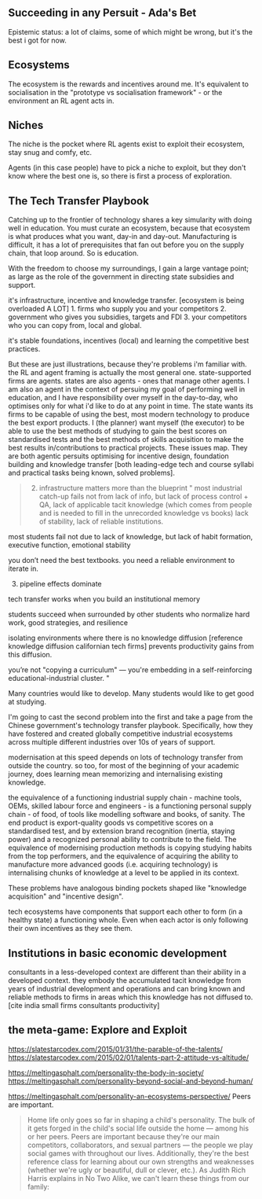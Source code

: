 ## Succeeding in any Persuit - Ada's Bet

Epistemic status: a lot of claims, some of which might be wrong, but it's the best i got for now.




## Ecosystems

The ecosystem is the rewards and incentives around me. It's equivalent to socialisation in the "prototype vs socialisation framework" - or the environment an RL agent acts in.


## Niches

The niche is the pocket where RL agents exist to exploit their ecosystem, stay snug and comfy, etc. 

Agents (in this case people) have to pick a niche to exploit, but they don't know where the best one is, so there is first a process of exploration.



## The Tech Transfer Playbook

Catching up to the frontier of technology shares a key simularity with doing well in education. You must curate an ecosystem, because that ecosystem is what produces what you want, day-in and day-out. Manufacturing is difficult, it has a lot of prerequisites that fan out before you on the supply chain, that loop around. So is education.

With the freedom to choose my surroundings, I gain a large vantage point; as large as the role of the government in directing state subsidies and support.

it's infrastructure, incentive and knowledge transfer. [ecosystem is being overloaded A LOT] 1. firms who supply you and your competitors 2. government who gives you subsidies, targets and FDI 3. your competitors who you can copy from, local and global.

it's stable foundations, incentives (local) and learning the competitive best practices.


But these are just illustrations, because they're problems i'm familiar with. the RL and agent framing is actually the most general one. state-supported firms are agents. states are also agents - ones that manage other agents. I am also an agent in the context of persuing my goal of performing well in education, and I have responsibility over myself in the day-to-day, who optimises only for what i'd like to do at any point in time. The state wants its firms to be capable of using the best, most modern technology to produce the best export products. I (the planner) want myself (the executor) to be able to use the best methods of studying to gain the best scores on standardised tests and the best methods of skills acquisition to make the best results in/contributions to practical projects. These issues map. They are both agentic persuits optimising for incentive design, foundation building and knowledge transfer [both leading-edge tech and course syllabi and practical tasks being known, solved problems].


>2. infrastructure matters more than the blueprint
"
most industrial catch-up fails not from lack of info, but lack of process control + QA, lack of applicable tacit knowledge (which comes from people and is needed to fill in the unrecorded knowledge vs books) lack of stability, lack of reliable institutions.

most students fail not due to lack of knowledge, but lack of habit formation, executive function, emotional stability

you don’t need the best textbooks. you need a reliable environment to iterate in.

3. pipeline effects dominate

tech transfer works when you build an institutional memory

students succeed when surrounded by other students who normalize hard work, good strategies, and resilience

isolating environments where there is no knowledge diffusion [reference knowledge diffusion californian tech firms] prevents productivity gains from this diffusion.


you’re not "copying a curriculum" — you're embedding in a self-reinforcing educational-industrial cluster.
"



Many countries would like to develop. Many students would like to get good at studying.

I'm going to cast the second problem into the first and take a page from the Chinese government's technology transfer playbook. Specifically, how they have fostered and created globally competitive industrial ecosystems across multiple different industries over 10s of years of support.

modernisation at this speed depends on lots of technology transfer from outside the country. so too, for most of the beginning of your academic journey, does learning mean memorizing and internalising existing knowledge.

the equivalence of a functioning industrial supply chain - machine tools, OEMs, skilled labour force and engineers - is a functioning personal supply chain - of food, of tools like modelling software and books, of sanity. The end product is export-quality goods vs competitive scores on a standardised test, and by extension brand recognition (inertia, staying power) and a recognized personal ability to contribute to the field. The equivalence of modernising production methods is copying studying habits from the top performers, and the equivalence of acquiring the ability to manufacture more advanced goods (i.e. acquiring technology) is internalising chunks of knowledge at a level to be applied in its context.

These problems have analogous binding pockets shaped like "knowledge acquisition" and "incentive design".


tech ecosystems have components that support each other to form (in a healthy state) a functioning whole. Even when each actor is only following their own incentives as they see them.


## Institutions in basic economic development


consultants in a less-developed context are different than their ability in a developed context. they embody the accumulated tacit knowledge from years of industrial development and operations and can bring known and reliable methods to firms in areas which this knowledge has not diffused to. [cite india small firms consultants productivity]


## the meta-game: Explore and Exploit



https://slatestarcodex.com/2015/01/31/the-parable-of-the-talents/
https://slatestarcodex.com/2015/02/01/talents-part-2-attitude-vs-altitude/

https://meltingasphalt.com/personality-the-body-in-society/
https://meltingasphalt.com/personality-beyond-social-and-beyond-human/

https://meltingasphalt.com/personality-an-ecosystems-perspective/
Peers are important.

> Home life only goes so far in shaping a child's personality. The bulk of it gets forged in the child's social life outside the home — among his or her peers. Peers are important because they're our main competitors, collaborators, and sexual partners — the people we play social games with throughout our lives. Additionally, they're the best reference class for learning about our own strengths and weaknesses (whether we're ugly or beautiful, dull or clever, etc.). As Judith Rich Harris explains in No Two Alike, we can't learn these things from our family:









